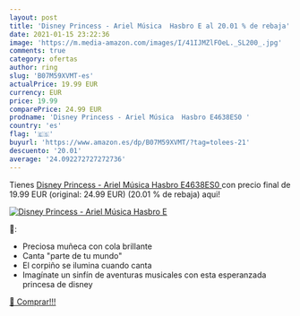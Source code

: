```yaml
---
layout: post
title: 'Disney Princess - Ariel Música  Hasbro E al 20.01 % de rebaja'
date: 2021-01-15 23:22:36
image: 'https://m.media-amazon.com/images/I/41IJMZlFOeL._SL200_.jpg'
comments: true
category: ofertas
author: ring
slug: 'B07M59XVMT-es'
actualPrice: 19.99 EUR
currency: EUR
price: 19.99
comparePrice: 24.99 EUR
prodname: 'Disney Princess - Ariel Música  Hasbro E4638ES0 '
country: 'es'
flag: '🇪🇸'
buyurl: 'https://www.amazon.es/dp/B07M59XVMT/?tag=tolees-21'
descuento: '20.01'
average: '24.092272727272736'
---
```


Tienes [Disney Princess - Ariel Música  Hasbro E4638ES0 ](https://www.amazon.es/dp/B07M59XVMT/?tag=tolees-21) con precio final de  19.99 EUR (original: 24.99 EUR) (20.01 %  de rebaja) aqui!

[![Disney Princess - Ariel Música  Hasbro E](https://m.media-amazon.com/images/I/41IJMZlFOeL._SL200_.jpg)](https://www.amazon.es/dp/B07M59XVMT/?tag=tolees-21)

🔎:

- Preciosa muñeca con cola brillante
- Canta "parte de tu mundo"
- El corpiño se ilumina cuando canta
- Imagínate un sinfín de aventuras musicales con esta esperanzada princesa de disney

[🛒 Comprar!!!](https://www.amazon.es/dp/B07M59XVMT/?tag=tolees-21)
